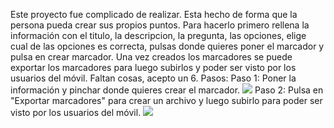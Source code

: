 Este proyecto fue complicado de realizar.
Esta hecho de forma que la persona pueda crear sus propios puntos.
Para hacerlo primero rellena la información con el titulo, la descripcion, la pregunta, las opciones,
elige cual de las opciones es correcta, pulsas donde quieres poner el marcador y pulsa en crear marcador.
Una vez creados los marcadores se puede exportar los marcadores para luego subirlos y poder ser visto por los usuarios del móvil.
Faltan cosas, acepto un 6.
Pasos:
Paso 1: Poner la información y pinchar donde quieres crear el marcador.
<img src="https://josehs2002.github.io/PROYECTOLM/M1.png">
Paso 2: Pulsa en "Exportar marcadores" para crear un archivo y luego subirlo para poder ser visto por los usuarios del móvil.
<img src="https://josehs2002.github.io/PROYECTOLM/M2.png">
